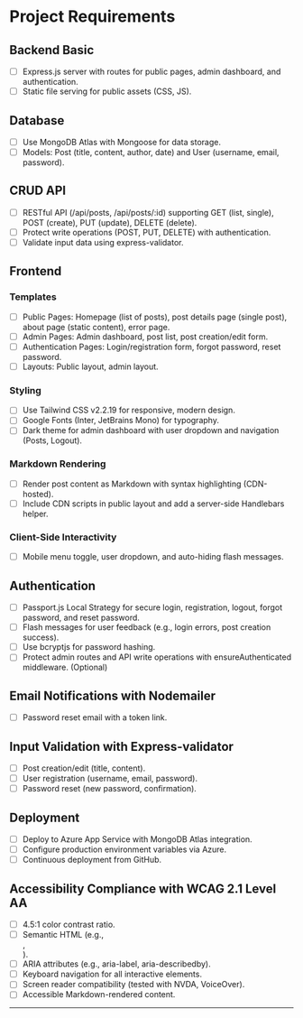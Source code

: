 # Project Requirements

## Backend Basic

*   [ ] Express.js server with routes for public pages, admin dashboard, and authentication.
*   [ ] Static file serving for public assets (CSS, JS).

## Database

*   [ ] Use MongoDB Atlas with Mongoose for data storage.
*   [ ] Models: Post (title, content, author, date) and User (username, email, password).

## CRUD API

*   [ ] RESTful API (/api/posts, /api/posts/:id) supporting GET (list, single), POST (create), PUT (update), DELETE (delete).
*   [ ] Protect write operations (POST, PUT, DELETE) with authentication.
*   [ ] Validate input data using express-validator.

## Frontend

### Templates

*   [ ] Public Pages: Homepage (list of posts), post details page (single post), about page (static content), error page.
*   [ ] Admin Pages: Admin dashboard, post list, post creation/edit form.
*   [ ] Authentication Pages: Login/registration form, forgot password, reset password.
*   [ ] Layouts: Public layout, admin layout.

### Styling

*   [ ] Use Tailwind CSS v2.2.19 for responsive, modern design.
*   [ ] Google Fonts (Inter, JetBrains Mono) for typography.
*   [ ] Dark theme for admin dashboard with user dropdown and navigation (Posts, Logout).

### Markdown Rendering

*   [ ] Render post content as Markdown with syntax highlighting (CDN-hosted).
*   [ ] Include CDN scripts in public layout and add a server-side Handlebars helper.

### Client-Side Interactivity

*   [ ] Mobile menu toggle, user dropdown, and auto-hiding flash messages.

## Authentication

*   [ ] Passport.js Local Strategy for secure login, registration, logout, forgot password, and reset password.
*   [ ] Flash messages for user feedback (e.g., login errors, post creation success).
*   [ ] Use bcryptjs for password hashing.
*   [ ] Protect admin routes and API write operations with ensureAuthenticated middleware. (Optional)

## Email Notifications with Nodemailer
*   [ ] Password reset email with a token link.

## Input Validation with Express-validator

*   [ ] Post creation/edit (title, content).
*   [ ] User registration (username, email, password).
*   [ ] Password reset (new password, confirmation).

## Deployment

*   [ ] Deploy to Azure App Service with MongoDB Atlas integration.
*   [ ] Configure production environment variables via Azure.
*   [ ] Continuous deployment from GitHub.

## Accessibility Compliance with WCAG 2.1 Level AA

*   [ ] 4.5:1 color contrast ratio.
*   [ ] Semantic HTML (e.g., <nav>, <article>).
*   [ ] ARIA attributes (e.g., aria-label, aria-describedby).
*   [ ] Keyboard navigation for all interactive elements.
*   [ ] Screen reader compatibility (tested with NVDA, VoiceOver).
*   [ ] Accessible Markdown-rendered content.

---
